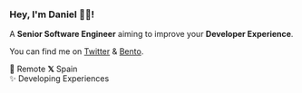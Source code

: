 ### Hey, I'm Daniel 👋🏻!

A **Senior Software Engineer** aiming to improve your **Developer Experience**.

You can find me on [Twitter](https://twitter.com/DanielKanem) & [Bento](https://bento.me/danielkanem).

📍 Remote **𝕏** Spain<br />
✨ Developing Experiences